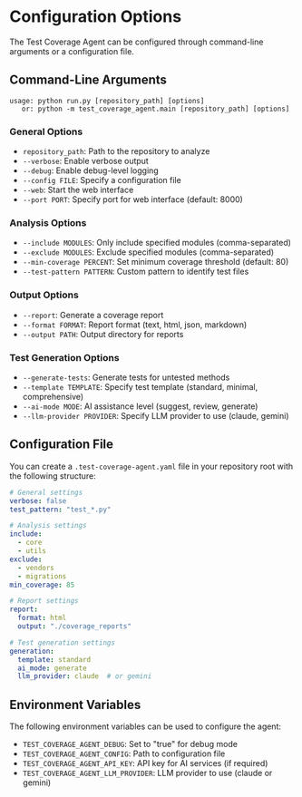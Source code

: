 # Configuration Options

The Test Coverage Agent can be configured through command-line arguments or a configuration file.

## Command-Line Arguments

```
usage: python run.py [repository_path] [options]
   or: python -m test_coverage_agent.main [repository_path] [options]
```

### General Options

- `repository_path`: Path to the repository to analyze
- `--verbose`: Enable verbose output
- `--debug`: Enable debug-level logging
- `--config FILE`: Specify a configuration file
- `--web`: Start the web interface
- `--port PORT`: Specify port for web interface (default: 8000)

### Analysis Options

- `--include MODULES`: Only include specified modules (comma-separated)
- `--exclude MODULES`: Exclude specified modules (comma-separated)
- `--min-coverage PERCENT`: Set minimum coverage threshold (default: 80)
- `--test-pattern PATTERN`: Custom pattern to identify test files

### Output Options

- `--report`: Generate a coverage report
- `--format FORMAT`: Report format (text, html, json, markdown)
- `--output PATH`: Output directory for reports

### Test Generation Options

- `--generate-tests`: Generate tests for untested methods
- `--template TEMPLATE`: Specify test template (standard, minimal, comprehensive)
- `--ai-mode MODE`: AI assistance level (suggest, review, generate)
- `--llm-provider PROVIDER`: Specify LLM provider to use (claude, gemini)

## Configuration File

You can create a `.test-coverage-agent.yaml` file in your repository root with the following structure:

```yaml
# General settings
verbose: false
test_pattern: "test_*.py"

# Analysis settings
include:
  - core
  - utils
exclude:
  - vendors
  - migrations
min_coverage: 85

# Report settings
report:
  format: html
  output: "./coverage_reports"

# Test generation settings
generation:
  template: standard
  ai_mode: generate
  llm_provider: claude  # or gemini
```

## Environment Variables

The following environment variables can be used to configure the agent:

- `TEST_COVERAGE_AGENT_DEBUG`: Set to "true" for debug mode
- `TEST_COVERAGE_AGENT_CONFIG`: Path to configuration file
- `TEST_COVERAGE_AGENT_API_KEY`: API key for AI services (if required)
- `TEST_COVERAGE_AGENT_LLM_PROVIDER`: LLM provider to use (claude or gemini)